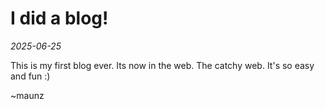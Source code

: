 # I did a blog!

*2025-06-25*

This is my first blog ever. Its now in the web. The catchy web. It's so easy and fun :)

~maunz
